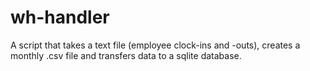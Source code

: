 # wh-handler

A script that takes a text file (employee clock-ins and -outs),
creates a monthly .csv file and transfers data to a sqlite database.
